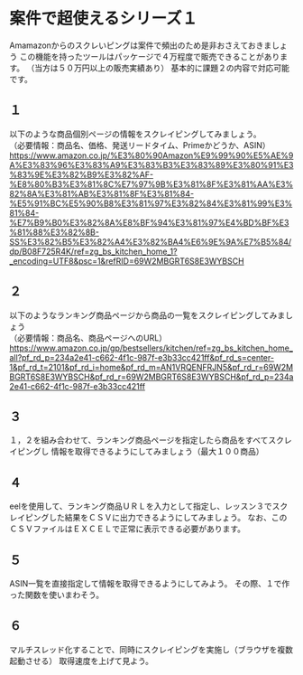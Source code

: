 # 案件で超使えるシリーズ１
Amamazonからのスクレいピングは案件で頻出のため是非おさえておきましょう
この機能を持ったツールはパッケージで４万程度で販売できることがあります。
（当方は５０万円以上の販売実績あり）
基本的に課題２の内容で対応可能です。

## １
以下のような商品個別ページの情報をスクレイピングしてみましょう。<BR>
（必要情報：商品名、価格、発送リードタイム、Primeかどうか、ASIN）
https://www.amazon.co.jp/%E3%80%90Amazon%E9%99%90%E5%AE%9A%E3%83%96%E3%83%A9%E3%83%B3%E3%83%89%E3%80%91%E3%83%9E%E3%82%B9%E3%82%AF-%E8%80%B3%E3%81%8C%E7%97%9B%E3%81%8F%E3%81%AA%E3%82%8A%E3%81%AB%E3%81%8F%E3%81%84-%E5%91%BC%E5%90%B8%E3%81%97%E3%82%84%E3%81%99%E3%81%84-%E7%B9%B0%E3%82%8A%E8%BF%94%E3%81%97%E4%BD%BF%E3%81%88%E3%82%8B-SS%E3%82%B5%E3%82%A4%E3%82%BA4%E6%9E%9A%E7%B5%84/dp/B08F725R4K/ref=zg_bs_kitchen_home_1?_encoding=UTF8&psc=1&refRID=69W2MBGRT6S8E3WYBSCH

## ２
以下のようなランキング商品ページから商品の一覧をスクレイピングしてみましょう<BR>
（必要情報：商品名、商品ページへのURL）
https://www.amazon.co.jp/gp/bestsellers/kitchen/ref=zg_bs_kitchen_home_all?pf_rd_p=234a2e41-c662-4f1c-987f-e3b33cc421ff&pf_rd_s=center-1&pf_rd_t=2101&pf_rd_i=home&pf_rd_m=AN1VRQENFRJN5&pf_rd_r=69W2MBGRT6S8E3WYBSCH&pf_rd_r=69W2MBGRT6S8E3WYBSCH&pf_rd_p=234a2e41-c662-4f1c-987f-e3b33cc421ff

## ３
１，２を組み合わせて、ランキング商品ページを指定したら商品をすべてスクレイピングし
情報を取得できるようにしてみましょう（最大１００商品）

## ４
eelを使用して、ランキング商品ＵＲＬを入力として指定し、レッスン３でスクレイピングした結果をＣＳＶに出力できるようにしてみましょう。
なお、このＣＳＶファイルはＥＸＣＥＬで正常に表示できる必要があります。

## ５
ASIN一覧を直接指定して情報を取得できるようにしてみよう。
その際、１で作った関数を使いまわそう。

## ６
マルチスレッド化することで、同時にスクレイピングを実施し（ブラウザを複数起動させる）
取得速度を上げて見よう。

